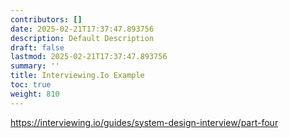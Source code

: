 ```yaml
---
contributors: []
date: 2025-02-21T17:37:47.893756
description: Default Description
draft: false
lastmod: 2025-02-21T17:37:47.893756
summary: ''
title: Interviewing.Io Example
toc: true
weight: 810
---
```


https://interviewing.io/guides/system-design-interview/part-four
